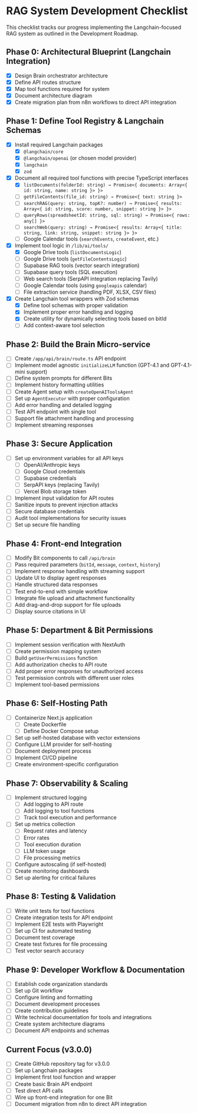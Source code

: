 # RAG System Development Checklist

This checklist tracks our progress implementing the Langchain-focused RAG system as outlined in the Development Roadmap.

## Phase 0: Architectural Blueprint (Langchain Integration)
- [x] Design Brain orchestrator architecture
- [x] Define API routes structure
- [x] Map tool functions required for system
- [x] Document architecture diagram
- [x] Create migration plan from n8n workflows to direct API integration

## Phase 1: Define Tool Registry & Langchain Schemas
- [x] Install required Langchain packages
  - [x] `@langchain/core`
  - [x] `@langchain/openai` (or chosen model provider)
  - [x] `langchain`
  - [x] `zod`
- [x] Document all required tool functions with precise TypeScript interfaces
  - [x] `listDocuments(folderId: string) → Promise<{ documents: Array<{ id: string, name: string }> }>`
  - [ ] `getFileContents(file_id: string) → Promise<{ text: string }>`
  - [ ] `searchRAG(query: string, topK?: number) → Promise<{ results: Array<{ id: string, score: number, snippet: string }> }>`
  - [ ] `queryRows(spreadsheetId: string, sql: string) → Promise<{ rows: any[] }>`
  - [ ] `searchWeb(query: string) → Promise<{ results: Array<{ title: string, link: string, snippet: string }> }>`
  - [ ] Google Calendar tools (`searchEvents`, `createEvent`, etc.)
- [x] Implement tool logic in `/lib/ai/tools/`
  - [x] Google Drive tools (`listDocumentsLogic`)
  - [ ] Google Drive tools (`getFileContentsLogic`)
  - [ ] Supabase RAG tools (vector search integration)
  - [ ] Supabase query tools (SQL execution)
  - [ ] Web search tools (SerpAPI integration replacing Tavily)
  - [ ] Google Calendar tools (using `googleapis` calendar)
  - [ ] File extraction service (handling PDF, XLSX, CSV files)
- [x] Create Langchain tool wrappers with Zod schemas
  - [x] Define tool schemas with proper validation
  - [x] Implement proper error handling and logging
  - [x] Create utility for dynamically selecting tools based on bitId
  - [ ] Add context-aware tool selection

## Phase 2: Build the Brain Micro-service
- [ ] Create `/app/api/brain/route.ts` API endpoint
- [ ] Implement model agnostic `initializeLLM` function (GPT-4.1 and GPT-4.1-mini support)
- [ ] Define system prompts for different Bits
- [ ] Implement history formatting utilities
- [ ] Create Agent setup with `createOpenAIToolsAgent`
- [ ] Set up `AgentExecutor` with proper configuration
- [ ] Add error handling and detailed logging
- [ ] Test API endpoint with single tool
- [ ] Support file attachment handling and processing
- [ ] Implement streaming responses

## Phase 3: Secure Application
- [ ] Set up environment variables for all API keys
  - [ ] OpenAI/Anthropic keys
  - [ ] Google Cloud credentials
  - [ ] Supabase credentials
  - [ ] SerpAPI keys (replacing Tavily)
  - [ ] Vercel Blob storage token
- [ ] Implement input validation for API routes
- [ ] Sanitize inputs to prevent injection attacks
- [ ] Secure database credentials
- [ ] Audit tool implementations for security issues
- [ ] Set up secure file handling

## Phase 4: Front-end Integration
- [ ] Modify Bit components to call `/api/brain`
- [ ] Pass required parameters (`bitId`, `message`, `context`, `history`)
- [ ] Implement response handling with streaming support
- [ ] Update UI to display agent responses
- [ ] Handle structured data responses
- [ ] Test end-to-end with simple workflow
- [ ] Integrate file upload and attachment functionality
- [ ] Add drag-and-drop support for file uploads
- [ ] Display source citations in UI

## Phase 5: Department & Bit Permissions
- [ ] Implement session verification with NextAuth
- [ ] Create permission mapping system
- [ ] Build `getUserPermissions` function
- [ ] Add authorization checks to API route
- [ ] Add proper error responses for unauthorized access
- [ ] Test permission controls with different user roles
- [ ] Implement tool-based permissions

## Phase 6: Self-Hosting Path
- [ ] Containerize Next.js application
  - [ ] Create Dockerfile
  - [ ] Define Docker Compose setup
- [ ] Set up self-hosted database with vector extensions
- [ ] Configure LLM provider for self-hosting
- [ ] Document deployment process
- [ ] Implement CI/CD pipeline
- [ ] Create environment-specific configuration

## Phase 7: Observability & Scaling
- [ ] Implement structured logging
  - [ ] Add logging to API route
  - [ ] Add logging to tool functions
  - [ ] Track tool execution and performance
- [ ] Set up metrics collection
  - [ ] Request rates and latency
  - [ ] Error rates
  - [ ] Tool execution duration
  - [ ] LLM token usage
  - [ ] File processing metrics
- [ ] Configure autoscaling (if self-hosted)
- [ ] Create monitoring dashboards
- [ ] Set up alerting for critical failures

## Phase 8: Testing & Validation
- [ ] Write unit tests for tool functions
- [ ] Create integration tests for API endpoint
- [ ] Implement E2E tests with Playwright
- [ ] Set up CI for automated testing
- [ ] Document test coverage
- [ ] Create test fixtures for file processing
- [ ] Test vector search accuracy

## Phase 9: Developer Workflow & Documentation
- [ ] Establish code organization standards
- [ ] Set up Git workflow
- [ ] Configure linting and formatting
- [ ] Document development processes
- [ ] Create contribution guidelines
- [ ] Write technical documentation for tools and integrations
- [ ] Create system architecture diagrams
- [ ] Document API endpoints and schemas

## Current Focus (v3.0.0)
- [ ] Create GitHub repository tag for v3.0.0
- [ ] Set up Langchain packages
- [ ] Implement first tool function and wrapper
- [ ] Create basic Brain API endpoint
- [ ] Test direct API calls
- [ ] Wire up front-end integration for one Bit
- [ ] Document migration from n8n to direct API integration 